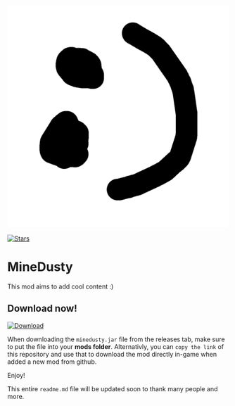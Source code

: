 ![Logo](assets/icon-git.png)

[![Stars](https://img.shields.io/github/stars/ItsKirby69/minedusty?label=Star%20Me%21&style=social)]()

# MineDusty
This mod aims to add cool content :)

## Download now!
[![Download](https://img.shields.io/github/v/release/ItsKirby69/minedusty?color=green&include_prereleases&label=DOWNLOAD%20LATEST%20RELEASE&logo=github&logoColor=green&style=for-the-badge)](https://github.com/ItsKirby69/minedusty/releases)

When downloading the `minedusty.jar` file from the releases tab, make sure to put the file into your **mods folder**.
Alternativly, you can `copy the link` of this repository and use that to download the mod directly in-game when added a new mod from github.

Enjoy!

This entire `readme.md` file will be updated soon to thank many people and more.
